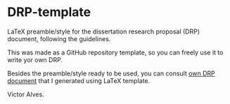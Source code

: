 # DRP-template
LaTeX preamble/style for the dissertation research proposal (DRP) document, following the guidelines.

This was made as a GitHub repository template, so you can freely use it to write yor own DRP.

Besides the preamble/style ready to be used, you can consult [own DRP document](./DRP_Victor_Alves_example.pdf) that I generated using LaTeX template.

Victor Alves.
